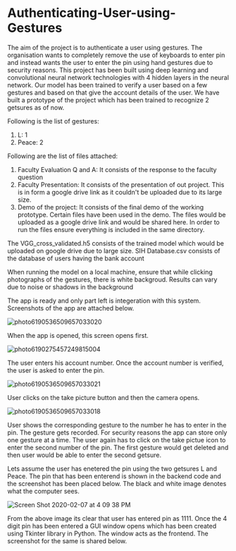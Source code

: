# Authenticating-User-using-Gestures

The aim of the project is to authenticate a user using gestures. The organisation wants to completely remove the use of keyboards to enter pin and instead wants the user to enter the pin using hand gestures due to security reasons. This project has been built using deep learning and convolutional neural network technologies with 4 hidden layers in the neural network. Our model has been trained to verify a user based on a few gestures and based on that give the account details of the user. We have built a prototype of the project which has been trained to recognize 2 getsures as of now.

Following is the list of gestures:
1) L: 1
2) Peace: 2

Following are the list of files attached:
1) Faculty Evaluation Q and A: It consists of the response to the faculty question
2) Faculty Presentation: It consists of the presentation of out project. This is in form a google drive link as it couldn't be              uploaded due to its large size. 
3) Demo of the project: It consists of the final demo of the working prototype. Certain files have been used in the demo. The files would be uploaded as a google drive link and would be shared here. In order to run the files ensure everything is included in the same directory.


The VGG_cross_validated.h5 consists of the trained model which would be uploaded on google drive due to large size.
SIH Database.csv consists of the database of users having the bank account


When running the model on a local machine, ensure that while clicking photographs of the gestures, there is white backgroud. Results can vary due to noise or shadows in the background

The app is ready and only part left is integeration with this system. Screenshots of the app are attached below.

![photo6190536509657033020](https://user-images.githubusercontent.com/57843558/74012883-455d4180-49b1-11ea-95f3-1a5db13f8966.jpg)

When the app is opened, this screen opens first.

![photo6190275457249815004](https://user-images.githubusercontent.com/57843558/74013181-e1874880-49b1-11ea-9e35-430bfb075901.jpg)

The user enters his account number. Once the account number is verified, the user is asked to enter the pin.

![photo6190536509657033021](https://user-images.githubusercontent.com/57843558/74013578-cff27080-49b2-11ea-9ea2-16f890e29d89.jpg)

User clicks on the take picture button and then the camera opens.

![photo6190536509657033018](https://user-images.githubusercontent.com/57843558/74013748-2f508080-49b3-11ea-8e04-30a434934431.jpg)

User shows the corresponding gesture to the number he has to enter in the pin. The gesture gets recorded. For security reasons the app can store only one gesture at a time. The user again has to click on the take pictue icon to enter the second number of the pin. The first gesture would get deleted and then user would be able to enter the second getsure.

Lets assume the user has enetered the pin using the two getsures L and Peace. The pin that has been enterend is shown in the backend code and the screenshot has been placed below. The black and white image denotes what the computer sees.

![Screen Shot 2020-02-07 at 4 09 38 PM](https://user-images.githubusercontent.com/57843558/74022864-6e3b0200-49c4-11ea-907f-668f36b8a1d7.png)

From the above image its clear that user has entered pin as 1111. Once the 4 digit pin has been entered a GUI window opens which has been created using Tkinter library in Python. The window acts as the frontend. The screenshot for the same is shared below.


